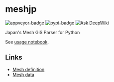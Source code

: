 # meshjp

[![appveyor-badge](https://ci.appveyor.com/api/projects/status/u4gciajlthpq9s6v/branch/master?svg=true)](https://ci.appveyor.com/project/kota7/meshjp/branch/master)
[![pypi-badge](https://badge.fury.io/py/meshjp.svg)](https://badge.fury.io/py/meshjp)
[![Ask DeepWiki](https://deepwiki.com/badge.svg)](https://deepwiki.com/kota7/meshjp)

Japan's Mesh GIS Parser for Python

See [usage notebook](https://nbviewer.jupyter.org/github/kota7/meshjp/blob/master/examples/example.ipynb).


## Links

* [Mesh definition](https://www.gikosha.co.jp/fig_blog/mesh.html)
* [Mesh data](https://www.e-stat.go.jp/gis/statmap-search?type=2)
